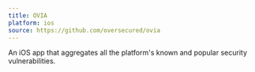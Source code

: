 ```yaml
---
title: OVIA
platform: ios
source: https://github.com/oversecured/ovia
---
```


An iOS app that aggregates all the platform's known and popular security vulnerabilities.
